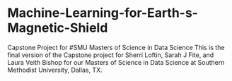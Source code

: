 # Machine-Learning-for-Earth-s-Magnetic-Shield
Capstone Project for #SMU Masters of Science in Data Science
This is the final version of the Capstone project for Sherri Loftin, Sarah J Fite, and Laura Veith Bishop for our 
Masters of Science in Data Science at Southern Methodist University, Dallas, TX.
